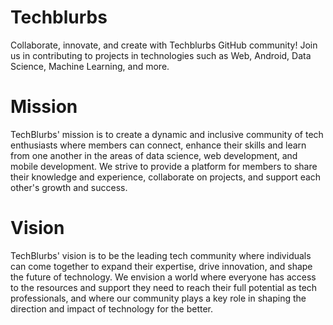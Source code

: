 # Techblurbs
Collaborate, innovate, and create with Techblurbs GitHub community! Join us in contributing to projects in technologies such as Web, Android, Data Science, Machine Learning, and more.

# Mission
TechBlurbs' mission is to create a dynamic and inclusive community of tech enthusiasts where members can connect, enhance their skills and learn from one another in the areas of data science, web development, and mobile development. We strive to provide a platform for members to share their knowledge and experience, collaborate on projects, and support each other's growth and success.

# Vision 
TechBlurbs' vision is to be the leading tech community where individuals can come together to expand their expertise, drive innovation, and shape the future of technology. We envision a world where everyone has access to the resources and support they need to reach their full potential as tech professionals, and where our community plays a key role in shaping the direction and impact of technology for the better.
